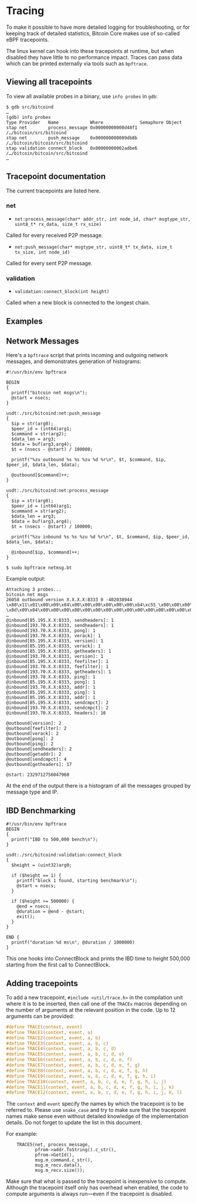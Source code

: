 Tracing
=======

To make it possible to have more detailed logging for troubleshooting, or for keeping track of detailed statistics, Bitcoin Core makes use of so-called eBPF tracepoints.

The linux kernel can hook into these tracepoints at runtime, but when disabled they have little to no performance impact. Traces can pass data which can be printed externally via tools such as `bpftrace`.

Viewing all tracepoints
-----------------------

To view all available probes in a binary, use `info probes` in `gdb`:

```
$ gdb src/bitcoind
…
(gdb) info probes
Type Provider   Name            Where              Semaphore Object
stap net        process_message 0x00000000000d48f1           /…/bitcoin/src/bitcoind
stap net        push_message    0x000000000009db8b           /…/bitcoin/bitcoin/src/bitcoind
stap validation connect_block   0x00000000002adbe6           /…/bitcoin/bitcoin/src/bitcoind
…
```

Tracepoint documentation
------------------------

The current tracepoints are listed here.

### net

- `net:process_message(char* addr_str, int node_id, char* msgtype_str, uint8_t* rx_data, size_t rx_size)`

Called for every received P2P message.

- `net:push_message(char* msgtype_str, uint8_t* tx_data, size_t tx_size, int node_id)`

Called for every sent P2P message.

### validation

- `validation:connect_block(int height)`

Called when a new block is connected to the longest chain.

Examples
--------

## Network Messages

Here's a `bpftrace` script that prints incoming and outgoing network messages, and demonstrates generation of histograms:

```
#!/usr/bin/env bpftrace

BEGIN
{
  printf("bitcoin net msgs\n");
  @start = nsecs;
}

usdt:./src/bitcoind:net:push_message
{
  $ip = str(arg0);
  $peer_id = (int64)arg1;
  $command = str(arg2);
  $data_len = arg3;
  $data = buf(arg3,arg4);
  $t = (nsecs - @start) / 100000;

  printf("%zu outbound %s %s %zu %d %r\n", $t, $command, $ip, $peer_id, $data_len, $data);

  @outbound[$command]++;
}

usdt:./src/bitcoind:net:process_message
{
  $ip = str(arg0);
  $peer_id = (int64)arg1;
  $command = str(arg2);
  $data_len = arg3;
  $data = buf(arg3,arg4);
  $t = (nsecs - @start) / 100000;

  printf("%zu inbound %s %s %zu %d %r\n", $t, $command, $ip, $peer_id, $data_len, $data);

  @inbound[$ip, $command]++;
}

```

    $ sudo bpftrace netmsg.bt

Example output:

```
Attaching 3 probes...
bitcoin net msgs
26058 outbound version X.X.X.X:8333 0 -402038944 \x80\x11\x01\x00\x09\x04\x00\x00\x00\x00\x00\x00\xb4\xc5S_\x00\x00\x00\x00\x0d\x04\x00\x00\x00\x00\x00\x00\x00\x00\x00\x00\x00\x00\x00\x00\x00\x00\xff\xff\xc1FN\x94 \x8d\x09\x04\x00\x00\x00\x00\x00\x00\x00\x00\x00\x00\x00\x00\x00\x00\x00\x00
…
@inbound[85.195.X.X:8333, sendheaders]: 1
@inbound[193.70.X.X:8333, sendheaders]: 1
@inbound[193.70.X.X:8333, pong]: 1
@inbound[193.70.X.X:8333, verack]: 1
@inbound[85.195.X.X:8333, version]: 1
@inbound[85.195.X.X:8333, verack]: 1
@inbound[85.195.X.X:8333, getheaders]: 1
@inbound[193.70.X.X:8333, version]: 1
@inbound[85.195.X.X:8333, feefilter]: 1
@inbound[193.70.X.X:8333, feefilter]: 1
@inbound[193.70.X.X:8333, getheaders]: 1
@inbound[193.70.X.X:8333, ping]: 1
@inbound[85.195.X.X:8333, pong]: 1
@inbound[193.70.X.X:8333, addr]: 1
@inbound[85.195.X.X:8333, ping]: 1
@inbound[85.195.X.X:8333, addr]: 1
@inbound[85.195.X.X:8333, sendcmpct]: 2
@inbound[193.70.X.X:8333, sendcmpct]: 2
@inbound[193.70.X.X:8333, headers]: 16

@outbound[version]: 2
@outbound[feefilter]: 2
@outbound[verack]: 2
@outbound[pong]: 2
@outbound[ping]: 2
@outbound[sendheaders]: 2
@outbound[getaddr]: 2
@outbound[sendcmpct]: 4
@outbound[getheaders]: 17

@start: 2329712756047960
```

At the end of the output there is a histogram of all the messages grouped by message type and IP.

## IBD Benchmarking

```
#!/usr/bin/env bpftrace
BEGIN
{
  printf("IBD to 500,000 bench\n");
}

usdt:./src/bitcoind:validation:connect_block
{
  $height = (uint32)arg0;

  if ($height == 1) {
    printf("block 1 found, starting benchmark\n");
    @start = nsecs;
  }

  if ($height >= 500000) {
    @end = nsecs;
    @duration = @end - @start;
    exit();
  }
}

END {
  printf("duration %d ms\n", @duration / 1000000)
}
```

This one hooks into ConnectBlock and prints the IBD time to height 500,000 starting from the first call to ConnectBlock.

Adding tracepoints
------------------

To add a new tracepoint, `#include <util/trace.h>` in the compilation unit where it is to be inserted, then call one of the `TRACEx` macros depending on the number of arguments at the relevant position in the code. Up to 12 arguments can be provided:

```c
#define TRACE(context, event)
#define TRACE1(context, event, a)
#define TRACE2(context, event, a, b)
#define TRACE3(context, event, a, b, c)
#define TRACE4(context, event, a, b, c, d)
#define TRACE5(context, event, a, b, c, d, e)
#define TRACE6(context, event, a, b, c, d, e, f)
#define TRACE7(context, event, a, b, c, d, e, f, g)
#define TRACE8(context, event, a, b, c, d, e, f, g, h)
#define TRACE9(context, event, a, b, c, d, e, f, g, h, i)
#define TRACE10(context, event, a, b, c, d, e, f, g, h, i, j)
#define TRACE11(context, event, a, b, c, d, e, f, g, h, i, j, k)
#define TRACE12(context, event, a, b, c, d, e, f, g, h, i, j, k, l)
```

The `context` and `event` specify the names by which the tracepoint is to be referred to. Please use `snake_case` and try to make sure that the tracepoint names make sense even without detailed knowledge of the implementation details. Do not forget to update the list in this document.

For example:

```
    TRACE5(net, process_message,
           pfrom->addr.ToString().c_str(),
           pfrom->GetId(),
           msg.m_command.c_str(),
           msg.m_recv.data(),
           msg.m_recv.size());
```

Make sure that what is passed to the tracepoint is inexpensive to compute. Although the tracepoint itself only has overhead when enabled, the code to compute arguments is always run—even if the tracepoint is disabled.
